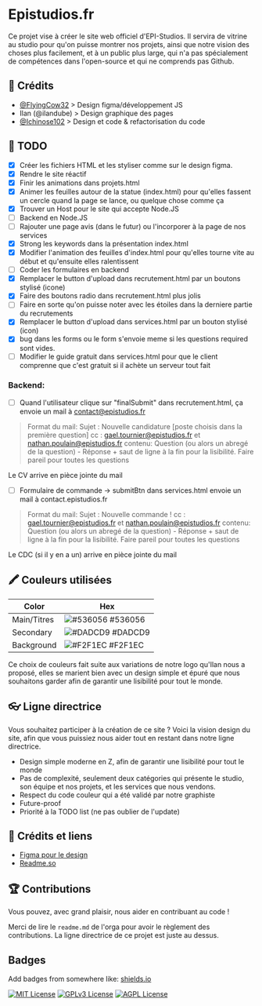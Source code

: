 
# Epistudios.fr 

Ce projet vise à créer le site web officiel d'EPI-Studios. Il servira de vitrine au studio pour qu'on puisse montrer nos projets, ainsi que notre vision des choses plus facilement, et à un public plus large, qui n'a pas spécialement de compétences dans l'open-source et qui ne comprends pas Github. 


## 👥 Crédits

- [@FlyingCow32](https://github.com/FlyingCow31) > Design figma/développement JS 
- Ilan (@ilandube) > Design graphique des pages
- [@Ichinose102](https://github.com/Ichinose102) > Design et code & refactorisation du code


## 📝 TODO

- [x]  Créer les fichiers HTML et les styliser comme sur le design figma. 
- [x]  Rendre le site réactif
- [x]  Finir les animations dans projets.html
- [x]  Animer les feuilles autour de la statue (index.html) pour qu'elles fassent un cercle quand la page se lance, ou quelque chose comme ça 
- [x]  Trouver un Host pour le site qui accepte Node.JS 
- [ ]  Backend en Node.JS 
- [ ]  Rajouter une page avis (dans le futur) ou l'incorporer à la page de nos services 
- [x]  Strong les keywords dans la présentation index.html
- [x]  Modifier l'animation des feuilles d'index.html pour qu'elles tourne vite au début et qu'ensuite elles ralentissent
- [ ]  Coder les formulaires en backend
- [x]  Remplacer le button d'upload dans recrutement.html par un boutons stylisé (icone)
- [x]  Faire des boutons radio dans recrutement.html plus jolis
- [ ]  Faire en sorte qu'on puisse noter avec les étoiles dans la derniere partie du recrutements
- [x]  Remplacer le button d'upload dans services.html par un bouton stylisé (icon)
- [x]  bug dans les forms ou le form s'envoie meme si les questions required sont vides. 
- [ ]  Modifier le guide gratuit dans services.html pour que le client comprenne que c'est gratuit si il achète un serveur tout fait

### Backend: 
- [ ] Quand l'utilisateur clique sur "finalSubmit" dans recrutement.html, ça envoie un mail à contact@epistudios.fr
> Format du mail: 
Sujet : Nouvelle candidature [poste choisis dans la première question]
cc : gael.tournier@epistudios.fr et nathan.poulain@epistudios.fr
contenu: 
Question (ou alors un abregé de la question) - Réponse + saut de ligne à la fin pour la lisibilité. 
Faire pareil pour toutes les questions

Le CV arrive en pièce jointe du mail


- [ ] Formulaire de commande -> submitBtn dans services.html envoie un mail à contact.epistudios.fr
> Format du mail: 
Sujet : Nouvelle commande !
cc : gael.tournier@epistudios.fr et nathan.poulain@epistudios.fr
contenu: 
Question (ou alors un abregé de la question) - Réponse + saut de ligne à la fin pour la lisibilité. 
Faire pareil pour toutes les questions

Le CDC (si il y en a un) arrive en pièce jointe du mail

## 🖍 Couleurs utilisées

| Color             | Hex                                                                |
| ----------------- | ------------------------------------------------------------------ |
| Main/Titres | ![#536056](https://placehold.co/15x15/536056/536056.png) #536056 |
| Secondary | ![#DADCD9](https://placehold.co/15x15/DADCD9/DADCD9.png) #DADCD9 |
| Background | ![#F2F1EC](https://placehold.co/15x15/F2F1EC/F2F1EC.png) #F2F1EC |

Ce choix de couleurs fait suite aux variations de notre logo qu'Ilan nous a proposé, elles se marient bien avec un design simple et épuré que nous souhaitons garder afin de garantir une lisibilité pour tout le monde. 


## 👓 Ligne directrice

Vous souhaitez participer à la création de ce site ? Voici la vision design du site, afin que vous puissiez nous aider tout en restant dans notre ligne directrice. 
* Design simple moderne en Z, afin de garantir une lisibilité pour tout le monde
* Pas de complexité, seulement deux catégories qui présente le studio, son équipe et nos projets, et les services que nous vendons. 
* Respect du code couleur qui a été validé par notre graphiste 
* Future-proof
* Priorité à la TODO list (ne pas oublier de l'update)
## 🔗 Crédits et liens

 - [Figma pour le design](https://www.figma.com/design/zn41OhWlxqe9aONRY73h6r/Epi-Studios?node-id=20-43&t=m32VydwISoE2jwTk-1)
 - [Readme.so](https://readme.so/editor)


## 🏆 Contributions

Vous pouvez, avec grand plaisir, nous aider en contribuant au code !

Merci de lire le `readme.md` de l'orga pour avoir le règlement des contributions. La ligne directrice de ce projet est juste au dessus. 



## Badges

Add badges from somewhere like: [shields.io](https://shields.io/)

[![MIT License](https://img.shields.io/badge/License-MIT-green.svg)](https://choosealicense.com/licenses/mit/)
[![GPLv3 License](https://img.shields.io/badge/License-GPL%20v3-yellow.svg)](https://opensource.org/licenses/)
[![AGPL License](https://img.shields.io/badge/license-AGPL-blue.svg)](http://www.gnu.org/licenses/agpl-3.0)
